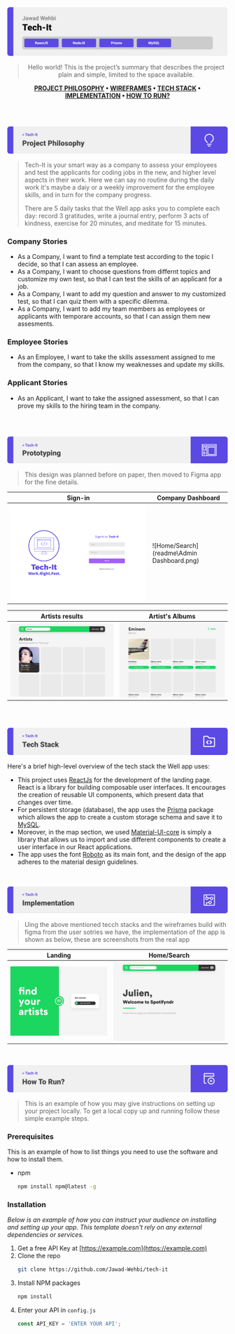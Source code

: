 <img src="./readme/title1.svg"/>

<div align="center">

> Hello world! This is the project’s summary that describes the project plain and simple, limited to the space available. 

**[PROJECT PHILOSOPHY](https://github.com/julescript/well_app#-project-philosophy) • [WIREFRAMES](https://github.com/julescript/well_app#-wireframes) • [TECH STACK](https://github.com/julescript/well_app#-tech-stack) • [IMPLEMENTATION](https://github.com/julescript/well_app#-impplementation) • [HOW TO RUN?](https://github.com/julescript/well_app#-how-to-run)**

</div>

<br><br>


<img src="./readme/title2.svg"/>

> Tech-It is your smart way as a company to assess your employees and test the applicants for coding jobs in the new, and higher level aspects in their work. Here we can say no routine during the daily work it's maybe a daiy or a weekly improvement for the employee skills, and in turn for the company progress. 
> 
> There are 5 daily tasks that the Well app asks you to complete each day: record 3 gratitudes, write a journal entry, perform 3 acts of kindness, exercise for 20 minutes, and meditate for 15 minutes.

### Company Stories

- As a Company, I want to find a template test according to the topic I decide, so that I can assess an employee.
- As a Company, I want to choose questions from differnt topics and customize my own test, so that I can test the skills of an applicant for a job.
- As a Company, I want to add my question and answer to my customized test, so that I can quiz them with a specific dilemma.
- As a Company, I want to add my team members as employees or applicants with temporare accounts, so that I can assign them new assesments.

### Employee Stories

- As an Employee, I want to take the skills assessment assigned to me from the company, so that I know my weaknesses and update my skills.

### Applicant Stories

- As an Applicant, I want to take the assigned assessment, so that I can prove my skills to the hiring team in the company.

<br><br>

<img src="./readme/title3.svg"/>

> This design was planned before on paper, then moved to Figma app for the fine details.
 
| Sign-in  | Company Dashboard  |
| -----------------| -----|
| ![Landing](readme\Sign-in.jpg) | ![Home/Search](readme\Admin Dashboard.png) |

| Artists results  | Artist's Albums  |
| -----------------| -----|
| ![Artists results](https://github.com/julescript/spotifyndr/blob/master/demo/Artists_Page.jpg) | ![Artist's Albums](https://github.com/julescript/spotifyndr/blob/master/demo/Albums_Page.jpg) |


<br><br>

<img src="./readme/title4.svg"/>

Here's a brief high-level overview of the tech stack the Well app uses:

- This project uses [ReactJs](https://reactjs.org/) for the development of the landing page. React is a library for building composable user interfaces. It encourages the creation of reusable UI components, which present data that changes over time.
- For persistent storage (database), the app uses the [Prisma](https://www.prisma.io/) package which allows the app to create a custom storage schema and save it to [MySQL](https://www.mysql.com/).
- Moreover, in the map section, we used [Material-UI-core](https://www.npmjs.com/package/@material-ui/core) is simply a library that allows us to import and use different components to create a user interface in our React applications.
- The app uses the font [Roboto](https://fonts.google.com/specimen/Roboto) as its main font, and the design of the app adheres to the material design guidelines.


<br><br>
<img src="./readme/title5.svg"/>

> Uing the above mentioned tecch stacks and the wireframes build with figma from the user sotries we have, the implementation of the app is shown as below, these are screenshots from the real app

| Landing  | Home/Search  |
| -----------------| -----|
| ![Landing](https://github.com/julescript/spotifyndr/blob/master/demo/Landing_Page.jpg) | ![Home/Search](https://github.com/julescript/spotifyndr/blob/master/demo/Search_Page.jpg) |


<br><br>
<img src="./readme/title6.svg"/>


> This is an example of how you may give instructions on setting up your project locally.
To get a local copy up and running follow these simple example steps.

### Prerequisites

This is an example of how to list things you need to use the software and how to install them.
* npm
  ```sh
  npm install npm@latest -g
  ```

### Installation

_Below is an example of how you can instruct your audience on installing and setting up your app. This template doesn't rely on any external dependencies or services._

1. Get a free API Key at [https://example.com](https://example.com)
2. Clone the repo
   ```sh
   git clone https://github.com/Jawad-Wehbi/tech-it
   ```
3. Install NPM packages
   ```sh
   npm install
   ```
4. Enter your API in `config.js`
   ```js
   const API_KEY = 'ENTER YOUR API';
   ```


